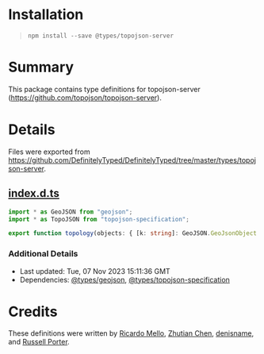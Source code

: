 # Installation
> `npm install --save @types/topojson-server`

# Summary
This package contains type definitions for topojson-server (https://github.com/topojson/topojson-server).

# Details
Files were exported from https://github.com/DefinitelyTyped/DefinitelyTyped/tree/master/types/topojson-server.
## [index.d.ts](https://github.com/DefinitelyTyped/DefinitelyTyped/tree/master/types/topojson-server/index.d.ts)
````ts
import * as GeoJSON from "geojson";
import * as TopoJSON from "topojson-specification";

export function topology(objects: { [k: string]: GeoJSON.GeoJsonObject }, quantization?: number): TopoJSON.Topology;

````

### Additional Details
 * Last updated: Tue, 07 Nov 2023 15:11:36 GMT
 * Dependencies: [@types/geojson](https://npmjs.com/package/@types/geojson), [@types/topojson-specification](https://npmjs.com/package/@types/topojson-specification)

# Credits
These definitions were written by [Ricardo Mello](https://github.com/ricmello), [Zhutian Chen](https://github.com/chenzhutian), [denisname](https://github.com/denisname), and [Russell Porter](https://github.com/russellporter).
